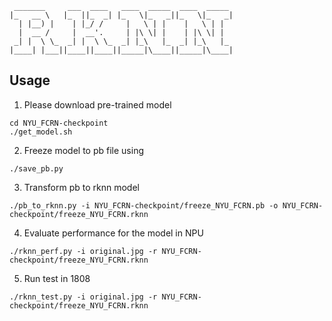 ```                
 _______     ___  ____   ____  _____  ____  _____  
|_   __ \   |_  ||_  _| |_   \|_   _||_   \|_   _| 
  | |__) |    | |_/ /     |   \ | |    |   \ | |   
  |  __ /     |  __'.     | |\ \| |    | |\ \| |   
 _| |  \ \_  _| |  \ \_  _| |_\   |_  _| |_\   |_  
|____| |___||____||____||_____|\____||_____|\____|     
```
## Usage
1. Please download pre-trained model
```
cd NYU_FCRN-checkpoint
./get_model.sh
```
2. Freeze model to pb file using 
```
./save_pb.py
```

3. Transform pb to rknn model 
```
./pb_to_rknn.py -i NYU_FCRN-checkpoint/freeze_NYU_FCRN.pb -o NYU_FCRN-checkpoint/freeze_NYU_FCRN.rknn
```

4. Evaluate performance for the model in NPU 
```
./rknn_perf.py -i original.jpg -r NYU_FCRN-checkpoint/freeze_NYU_FCRN.rknn
```

5. Run test in 1808
```
./rknn_test.py -i original.jpg -r NYU_FCRN-checkpoint/freeze_NYU_FCRN.rknn
```
